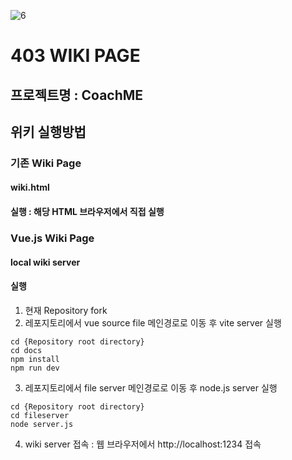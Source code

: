 ![6](https://github.com/SangyeopNam/403-wiki/assets/119817396/50765550-5910-4cad-8c5f-61870b008ea3)

# 403 WIKI PAGE

## 프로젝트명 : CoachME

## 위키 실행방법

### 기존 Wiki Page
#### wiki.html
#### 실행 : 해당 HTML 브라우저에서 직접 실행

### Vue.js Wiki Page
#### local wiki server
#### 실행
1. 현재 Repository fork
2. 레포지토리에서 vue source file 메인경로로 이동 후 vite server 실행
```
cd {Repository root directory}
cd docs
npm install
npm run dev
```
3. 레포지토리에서 file server 메인경로로 이동 후 node.js server 실행
```
cd {Repository root directory}
cd fileserver
node server.js
```
4. wiki server 접속 : 웹 브라우저에서 http://localhost:1234 접속
